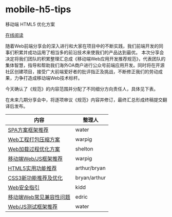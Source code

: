 mobile-h5-tips
=============
移动端 HTML5 优化方案

[在线阅读](http://watert.github.io/mobile-h5-tips/)

随着Web前端分享会的深入进行和大家在项目中的不断实践，我们前端开发的同事们积累并成功运用了相当多的前沿技术来使我们的产品达到最优。 本次分享会决定将我们团队的积累整理汇总成《移动端Web应用开发推荐规范》，代表团队的集体智慧，指导和帮助我们海外OA商户进行公众号前端应用开发。同时将在开源社区创建项目，接受广大前端爱好者的批评指正及挑战，不断修正我们的劳动成果，力争打造成移动端Web技术标杆。

今天确认了《规范》的内容范围并分配了不同细分方向责任人，具体见下表。

在未来几期分享会中，将逐项审议《规范》内容并修订，最终汇总形成终稿提交翻译后发布。

内容 | 整理人
-----|-----
[SPA方案框架推荐][page-spa] |	water
[Web工程打包压缩方案][page-resources-bundling] |	warpig
[Web加载过程优化方案][page-loading-optimize] |	shelton
[移动端Web/JS框架推荐][page-mobile-framework] |	warpig
[HTML5实用功能推荐][page-HTML5] |	arthur/bryan
[CSS3新功能推荐及优化][page-CSS3] |	bryan/arthur
[Web安全指引][page-web-security] |	kidd
[移动端Web常见兼容性问题][page-compatibility] |	edric
[Web/JS测试框架推荐][page-testing] | water

[page-spa]: https://github.com/watert/mobile-h5-tips/blob/master/pages/SPA.md
[page-CSS3]: https://github.com/watert/mobile-h5-tips/blob/master/pages/CSS3.md
[page-HTML5]: https://github.com/watert/mobile-h5-tips/blob/master/pages/HTML5.md
[page-loading-optimize]: https://github.com/watert/mobile-h5-tips/blob/master/pages/loading-optimize.md
[page-mobile-framework]: https://github.com/watert/mobile-h5-tips/blob/master/pages/mobile-framework.md
[page-resources-bundling]: https://github.com/watert/mobile-h5-tips/blob/master/pages/resources-bundling.md
[page-SPA]: https://github.com/watert/mobile-h5-tips/blob/master/pages/SPA.md
[page-testing]: https://github.com/watert/mobile-h5-tips/blob/master/pages/testing.md
[page-compatibility]: https://github.com/watert/mobile-h5-tips/blob/master/pages/compatibility.md
[page-web-security]: https://github.com/watert/mobile-h5-tips/blob/master/pages/web-security.md
